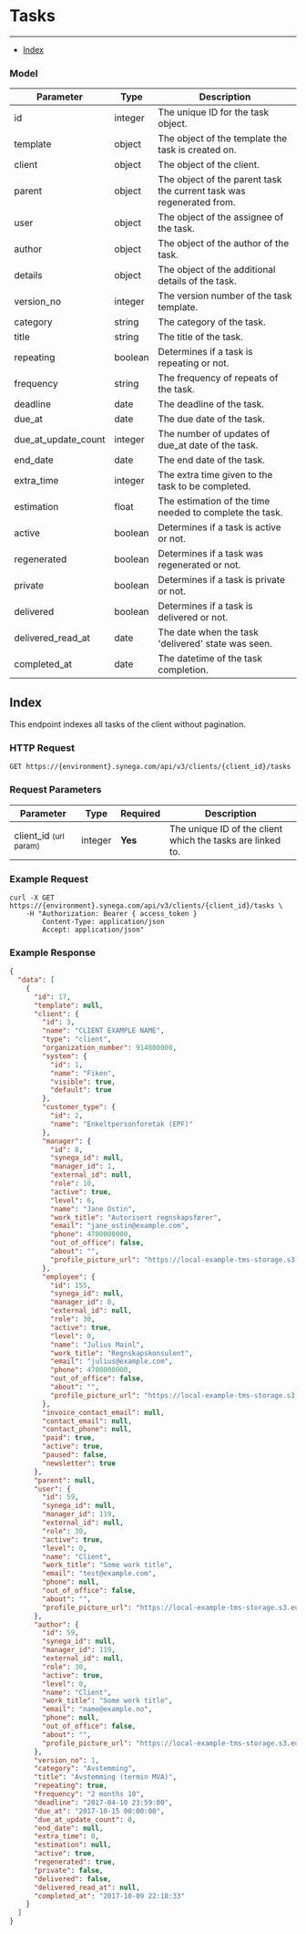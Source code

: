 # Tasks

---

- [Index](#index)


### Model

Parameter | Type | Description
--------- | ---- | -----------
id | integer | The unique ID for the task object.
template | object | The object of the template the task is created on.
client | object | The object of the client.
parent | object | The object of the parent task the current task was regenerated from.
user | object | The object of the assignee of the task.
author | object | The object of the author of the task.
details | object | The object of the additional details of the task.
version_no | integer | The version number of the task template.
category | string | The category of the task.
title | string | The title of the task.
repeating | boolean | Determines if a task is repeating or not.
frequency | string | The frequency of repeats of the task.
deadline | date | The deadline of the task.
due_at | date | The due date of the task.
due_at_update_count | integer | The number of updates of due_at date of the task.
end_date | date | The end date of the task.
extra_time | integer | The extra time given to the task to be completed.
estimation | float | The estimation of the time needed to complete the task.
active | boolean | Determines if a task is active or not.
regenerated | boolean | Determines if a task was regenerated or not.
private | boolean | Determines if a task is private or not.
delivered | boolean | Determines if a task is delivered or not.
delivered_read_at | date | The date when the task 'delivered' state was seen.
completed_at | date | The datetime of the task completion.

<a name="index"></a>
## Index

This endpoint indexes all tasks of the client without pagination.

### HTTP Request

`GET https://{environment}.synega.com/api/v3/clients/{client_id}/tasks`

### Request Parameters

Parameter | Type | Required | Description
--------- | ---- | -------- | -----------
client_id  <small>(url param)</small> | integer | **Yes** | The unique ID of the client which the tasks are linked to.

### Example Request

```shell
curl -X GET https://{environment}.synega.com/api/v3/clients/{client_id}/tasks \
    -H "Authorization: Bearer { access_token }
        Content-Type: application/json
        Accept: application/json"
```

### Example Response

```json
{
  "data": [
    {
      "id": 17,
      "template": null,
      "client": {
        "id": 3,
        "name": "CLIENT EXAMPLE NAME",
        "type": "client",
        "organization_number": 914800000,
        "system": {
          "id": 1,
          "name": "Fiken",
          "visible": true,
          "default": true
        },
        "customer_type": {
          "id": 2,
          "name": "Enkeltpersonforetak (EPF)"
        },
        "manager": {
          "id": 8,
          "synega_id": null,
          "manager_id": 1,
          "external_id": null,
          "role": 10,
          "active": true,
          "level": 6,
          "name": "Jane Ostin",
          "work_title": "Autorisert regnskapsfører",
          "email": "jane_ostin@example.com",
          "phone": 4700000000,
          "out_of_office": false,
          "about": "",
          "profile_picture_url": "https://local-example-tms-storage.s3.eu-west-1.amazonaws.com/images/profile/default.png"
        },
        "employee": {
          "id": 155,
          "synega_id": null,
          "manager_id": 8,
          "external_id": null,
          "role": 30,
          "active": true,
          "level": 0,
          "name": "Julius Mainl",
          "work_title": "Regnskapskonsulent",
          "email": "julius@example.com",
          "phone": 4700000000,
          "out_of_office": false,
          "about": "",
          "profile_picture_url": "https://local-example-tms-storage.s3.eu-west-1.amazonaws.com/images/profile/default.png"
        },
        "invoice_contact_email": null,
        "contact_email": null,
        "contact_phone": null,
        "paid": true,
        "active": true,
        "paused": false,
        "newsletter": true
      },
      "parent": null,
      "user": {
        "id": 59,
        "synega_id": null,
        "manager_id": 119,
        "external_id": null,
        "role": 30,
        "active": true,
        "level": 0,
        "name": "Client",
        "work_title": "Some work title",
        "email": "test@example.com",
        "phone": null,
        "out_of_office": false,
        "about": "",
        "profile_picture_url": "https://local-example-tms-storage.s3.eu-west-1.amazonaws.com/images/profile/default.png"
      },
      "author": {
        "id": 59,
        "synega_id": null,
        "manager_id": 119,
        "external_id": null,
        "role": 30,
        "active": true,
        "level": 0,
        "name": "Client",
        "work_title": "Some work title",
        "email": "name@example.no",
        "phone": null,
        "out_of_office": false,
        "about": "",
        "profile_picture_url": "https://local-example-tms-storage.s3.eu-west-1.amazonaws.com/images/profile/default.png"
      },
      "version_no": 1,
      "category": "Avstemming",
      "title": "Avstemming (termin MVA)",
      "repeating": true,
      "frequency": "2 months 10",
      "deadline": "2017-04-10 23:59:00",
      "due_at": "2017-10-15 00:00:00",
      "due_at_update_count": 0,
      "end_date": null,
      "extra_time": 0,
      "estimation": null,
      "active": true,
      "regenerated": true,
      "private": false,
      "delivered": false,
      "delivered_read_at": null,
      "completed_at": "2017-10-09 22:18:33"
    }
  ]
}
```
